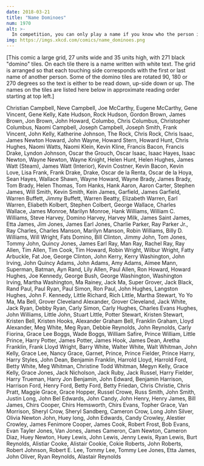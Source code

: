 ```yaml
---
date: 2018-03-21
title: "Name Dominoes"
num: 1970
alt: >-
  In competition, you can only play a name if you know who the person is. No fair saying "Frank ... Johnson. That sounds like a real person! Let me just Google him real quick."
img: https://imgs.xkcd.com/comics/name_dominoes.png
---
```

[This comic a large grid, 27 units wide and 35 units high, with 271 black "domino" tiles. On each tile there is a name written with white text. The grid is arranged so that each touching side corresponds with the first or last name of another person. Some of the domino tiles are rotated 90, 180 or 270 degrees so the text is either to be read down, up-side down or up. The names on the tiles are listed here below in approximate reading order starting at top left.]

Christian Campbell, Neve Campbell, Joe McCarthy, Eugene McCarthy, Gene Vincent, Gene Kelly, Kate Hudson, Rock Hudson, Gordon Brown, James Brown, Jon Brown, John Howard, Columbo, Chris Columbus, Christopher Columbus, Naomi Campbell, Joseph Campbell, Joseph Smith, Frank Vincent, John Kelly, Katherine Johnson, The Rock, Chris Rock, Chris Isaac, James Newton Howard, John Wayne, Howard Stern, Howard Hunt, Chris Hughes, Naomi Watts, Naomi Klein, Kevin Kline, Francis Bacon, Francis Drake, Lyndon Johnson, Oscar the Grouch, Oscar Isaac, Isaac Hayes, Isaac Newton, Wayne Newton, Wayne Knight, Helen Hunt, Helen Hughes, James Watt (Steam), James Watt (Interior), Kevin Costner, Kevin Bacon, Kevin Love, Lisa Frank, Frank Drake, Drake, Oscar de la Renta, Oscar de la Hoya, Sean Hayes, Wallace Shawn, Wayne Howard, Wayne Brady, James Brady, Tom Brady, Helen Thomas, Tom Hanks, Hank Aaron, Aaron Carter, Stephen James, Will Smith, Kevin Smith, Kein James, Garfield, James Garfield, Warren Buffett, Jimmy Buffett, Warren Beatty, Elizabeth Warren, Earl Warren, Eliabeth Kolbert, Stephen Colbert, George Wallace, Charles Wallace, James Monroe, Marilyn Monroe, Hank Williams, William C. Williams, Steve Harvey, Domino Harvey, Harvey Milk, James Saint James, Etta James, Jim Jones, James Earl Jones, Charlie Parker, Ray Parker Jr., Ray Charles, Charles Manson, Marilyn Manson, Robin Williams, Billy D. Williams, Will Wright, Fats Domino, Bill Clinton, Jimmy John, Tom Jones, Tommy John, Quincy Jones, James Earl Ray, Man Ray, Rachel Ray, Ray Allen, Tim Allen, Tim Cook, Tim Howard, Robin Wright, Wilbur Wright, Fatty Arbuckle, Fat Joe, George Clinton, John Kerry, Kerry Washington, John Irving, John Quincy Adams, John Adams, Amy Adams, Aimee Mann, Superman, Batman, Ayn Rand, Lily Allen, Paul Allen, Ron Howard, Howard Hughes, Joe Kennedy, George Bush, George Washington, Washington Irving, Martha Washington, Ma Rainey, Jack Ma, Super Grover, Jack Black, Rand Paul, Paul Ryan, Paul Simon, Ron Paul, John Hughes, Langston Hughes, John F. Kennedy, Little Richard, Rich Little, Martha Stewart, Yo Yo Ma, Ma Bell, Grover Cleveland Alexander, Grover Cleveland, Jack White, Jack Ryan, Debby Ryan, Carly Simon, Carly Hughes, Charles Evans Hughes, John Williams, Little John, Stuart Little, Potter Stewart, Kristen Stewart, Kristen Bell, Kristen Hooks, Alexander Graham Bell, Franklin Graham, Lloyd Alexander, Meg White, Meg Ryan, Debbie Reynolds, John Reynolds, Carly Fiorina, Grace Lee Boggs, Wade Boggs, William Safire, Prince William, Little Prince, Harry Potter, James Potter, James Hook, James Dean, Aretha Franklin, Frank Lloyd Wright, Barry White, Walter White, Walt Whitman, John Kelly, Grace Lee, Nancy Grace, Garnet, Prince, Prince Fielder, Prince Harry, Harry Styles, John Dean, Benjamin Franklin, Harrold Lloyd, Harrold Ford, Betty White, Meg Whitman, Christine Todd Whitman, Megyn Kelly, Grace Kelly, Grace Jones, Jack Nicholson, Jack Ruby, Jack Russel, Harry Fielder, Harry Trueman, Harry Jon Benjamin, John Edward, Benjamin Harrison, Harrison Ford, Henry Ford, Betty Ford, Betty Friedan, Chris Christie, Chris Pratt, Maggie Grace, Grace Hopper, Russel Crowe, Russ Smith, John Smith, Justin Long, John Bel Edwards, John Candy, John Henry, Henry James, Bill James, Chirs Cooper, Chirs Hemsworth, Chirs Evans, Topher Grace, Van Morrison, Sheryl Crow, Sheryl Sandberg, Cameron Crow, Long John Silver, Olivia Newton John, Huey long, John Edwards, Candy Crowley, Alestier Crowley, James Fenimore Cooper, James Cook, Robert Frost, Bob Evans, Evan Tayler Jones, Van Jones, James Cameron, Cam Newton, Cameron Diaz, Huey Newton, Huey Lewis, John Lewis, Jenny Lewis, Ryan Lewis, Burt Reynolds, Alistiar Cooke, Alistair Cookie, Cokie Roberts, John Roberts, Robert Johnson, Robert E. Lee, Tommy Lee, Tommy Lee Jones, Etta James, John Oliver, Ryan Reynolds, Alastair Reynolds